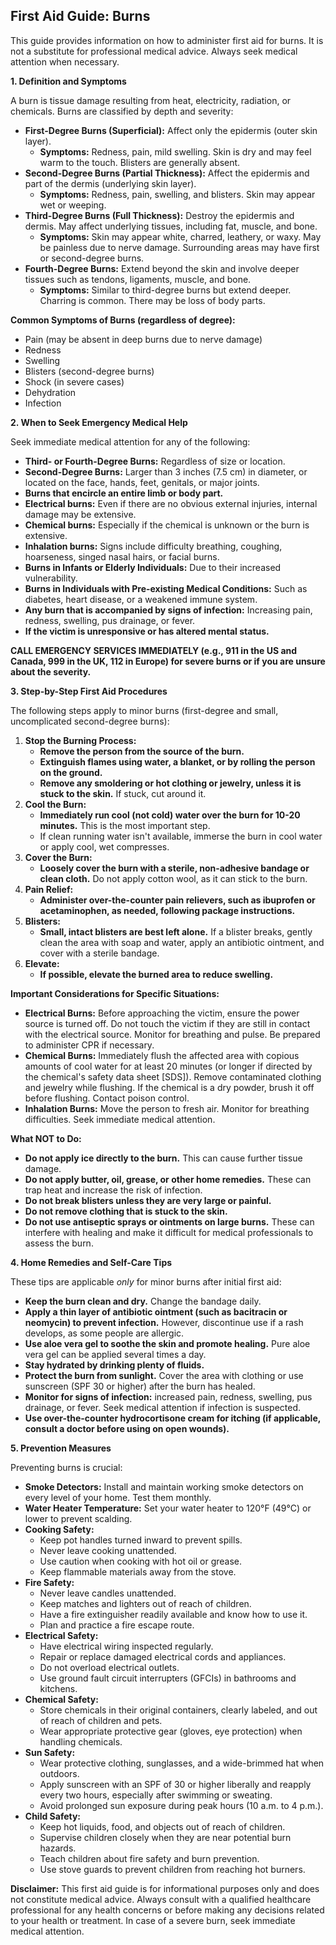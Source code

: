 ## First Aid Guide: Burns

This guide provides information on how to administer first aid for burns. It is not a substitute for professional medical advice. Always seek medical attention when necessary.

**1. Definition and Symptoms**

A burn is tissue damage resulting from heat, electricity, radiation, or chemicals. Burns are classified by depth and severity:

*   **First-Degree Burns (Superficial):** Affect only the epidermis (outer skin layer).
    *   **Symptoms:** Redness, pain, mild swelling. Skin is dry and may feel warm to the touch. Blisters are generally absent.
*   **Second-Degree Burns (Partial Thickness):** Affect the epidermis and part of the dermis (underlying skin layer).
    *   **Symptoms:** Redness, pain, swelling, and blisters. Skin may appear wet or weeping.
*   **Third-Degree Burns (Full Thickness):** Destroy the epidermis and dermis. May affect underlying tissues, including fat, muscle, and bone.
    *   **Symptoms:** Skin may appear white, charred, leathery, or waxy. May be painless due to nerve damage. Surrounding areas may have first or second-degree burns.
*   **Fourth-Degree Burns:** Extend beyond the skin and involve deeper tissues such as tendons, ligaments, muscle, and bone.
    *   **Symptoms:** Similar to third-degree burns but extend deeper. Charring is common. There may be loss of body parts.

**Common Symptoms of Burns (regardless of degree):**

*   Pain (may be absent in deep burns due to nerve damage)
*   Redness
*   Swelling
*   Blisters (second-degree burns)
*   Shock (in severe cases)
*   Dehydration
*   Infection

**2. When to Seek Emergency Medical Help**

Seek immediate medical attention for any of the following:

*   **Third- or Fourth-Degree Burns:** Regardless of size or location.
*   **Second-Degree Burns:** Larger than 3 inches (7.5 cm) in diameter, or located on the face, hands, feet, genitals, or major joints.
*   **Burns that encircle an entire limb or body part.**
*   **Electrical burns:** Even if there are no obvious external injuries, internal damage may be extensive.
*   **Chemical burns:** Especially if the chemical is unknown or the burn is extensive.
*   **Inhalation burns:** Signs include difficulty breathing, coughing, hoarseness, singed nasal hairs, or facial burns.
*   **Burns in Infants or Elderly Individuals:** Due to their increased vulnerability.
*   **Burns in Individuals with Pre-existing Medical Conditions:** Such as diabetes, heart disease, or a weakened immune system.
*   **Any burn that is accompanied by signs of infection:** Increasing pain, redness, swelling, pus drainage, or fever.
*   **If the victim is unresponsive or has altered mental status.**

**CALL EMERGENCY SERVICES IMMEDIATELY (e.g., 911 in the US and Canada, 999 in the UK, 112 in Europe) for severe burns or if you are unsure about the severity.**

**3. Step-by-Step First Aid Procedures**

The following steps apply to minor burns (first-degree and small, uncomplicated second-degree burns):

1.  **Stop the Burning Process:**
    *   **Remove the person from the source of the burn.**
    *   **Extinguish flames using water, a blanket, or by rolling the person on the ground.**
    *   **Remove any smoldering or hot clothing or jewelry, unless it is stuck to the skin.** If stuck, cut around it.
2.  **Cool the Burn:**
    *   **Immediately run cool (not cold) water over the burn for 10-20 minutes.** This is the most important step.
    *   If clean running water isn't available, immerse the burn in cool water or apply cool, wet compresses.
3.  **Cover the Burn:**
    *   **Loosely cover the burn with a sterile, non-adhesive bandage or clean cloth.** Do not apply cotton wool, as it can stick to the burn.
4.  **Pain Relief:**
    *   **Administer over-the-counter pain relievers, such as ibuprofen or acetaminophen, as needed, following package instructions.**
5.  **Blisters:**
    *   **Small, intact blisters are best left alone.** If a blister breaks, gently clean the area with soap and water, apply an antibiotic ointment, and cover with a sterile bandage.
6.  **Elevate:**
    *   **If possible, elevate the burned area to reduce swelling.**

**Important Considerations for Specific Situations:**

*   **Electrical Burns:** Before approaching the victim, ensure the power source is turned off. Do not touch the victim if they are still in contact with the electrical source. Monitor for breathing and pulse. Be prepared to administer CPR if necessary.
*   **Chemical Burns:** Immediately flush the affected area with copious amounts of cool water for at least 20 minutes (or longer if directed by the chemical's safety data sheet [SDS]). Remove contaminated clothing and jewelry while flushing. If the chemical is a dry powder, brush it off before flushing. Contact poison control.
*   **Inhalation Burns:** Move the person to fresh air. Monitor for breathing difficulties. Seek immediate medical attention.

**What NOT to Do:**

*   **Do not apply ice directly to the burn.** This can cause further tissue damage.
*   **Do not apply butter, oil, grease, or other home remedies.** These can trap heat and increase the risk of infection.
*   **Do not break blisters unless they are very large or painful.**
*   **Do not remove clothing that is stuck to the skin.**
*   **Do not use antiseptic sprays or ointments on large burns.** These can interfere with healing and make it difficult for medical professionals to assess the burn.

**4. Home Remedies and Self-Care Tips**

These tips are applicable *only* for minor burns after initial first aid:

*   **Keep the burn clean and dry.** Change the bandage daily.
*   **Apply a thin layer of antibiotic ointment (such as bacitracin or neomycin) to prevent infection.** However, discontinue use if a rash develops, as some people are allergic.
*   **Use aloe vera gel to soothe the skin and promote healing.** Pure aloe vera gel can be applied several times a day.
*   **Stay hydrated by drinking plenty of fluids.**
*   **Protect the burn from sunlight.** Cover the area with clothing or use sunscreen (SPF 30 or higher) after the burn has healed.
*   **Monitor for signs of infection:** increased pain, redness, swelling, pus drainage, or fever. Seek medical attention if infection is suspected.
*   **Use over-the-counter hydrocortisone cream for itching (if applicable, consult a doctor before using on open wounds).**

**5. Prevention Measures**

Preventing burns is crucial:

*   **Smoke Detectors:** Install and maintain working smoke detectors on every level of your home. Test them monthly.
*   **Water Heater Temperature:** Set your water heater to 120°F (49°C) or lower to prevent scalding.
*   **Cooking Safety:**
    *   Keep pot handles turned inward to prevent spills.
    *   Never leave cooking unattended.
    *   Use caution when cooking with hot oil or grease.
    *   Keep flammable materials away from the stove.
*   **Fire Safety:**
    *   Never leave candles unattended.
    *   Keep matches and lighters out of reach of children.
    *   Have a fire extinguisher readily available and know how to use it.
    *   Plan and practice a fire escape route.
*   **Electrical Safety:**
    *   Have electrical wiring inspected regularly.
    *   Repair or replace damaged electrical cords and appliances.
    *   Do not overload electrical outlets.
    *   Use ground fault circuit interrupters (GFCIs) in bathrooms and kitchens.
*   **Chemical Safety:**
    *   Store chemicals in their original containers, clearly labeled, and out of reach of children and pets.
    *   Wear appropriate protective gear (gloves, eye protection) when handling chemicals.
*   **Sun Safety:**
    *   Wear protective clothing, sunglasses, and a wide-brimmed hat when outdoors.
    *   Apply sunscreen with an SPF of 30 or higher liberally and reapply every two hours, especially after swimming or sweating.
    *   Avoid prolonged sun exposure during peak hours (10 a.m. to 4 p.m.).
*   **Child Safety:**
    *   Keep hot liquids, food, and objects out of reach of children.
    *   Supervise children closely when they are near potential burn hazards.
    *   Teach children about fire safety and burn prevention.
    *   Use stove guards to prevent children from reaching hot burners.

**Disclaimer:** This first aid guide is for informational purposes only and does not constitute medical advice. Always consult with a qualified healthcare professional for any health concerns or before making any decisions related to your health or treatment. In case of a severe burn, seek immediate medical attention.
